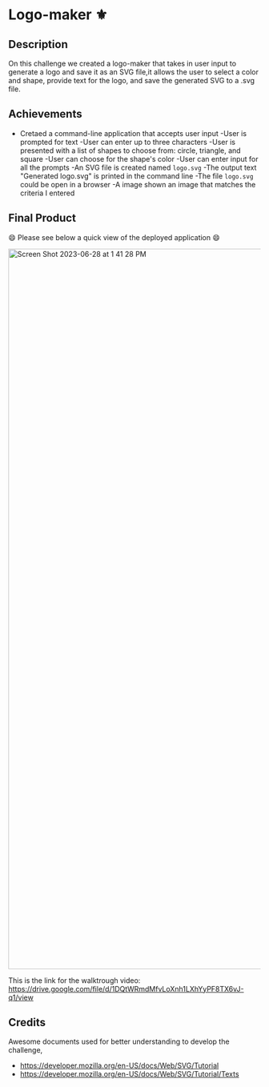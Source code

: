 # Logo-maker ⚜️

## Description
On this challenge we created a logo-maker that takes in user input to generate a logo and save it as an SVG file,it allows the user to select a color and shape, provide text for the logo, and save the generated SVG to a .svg file.


## Achievements
- Cretaed a command-line application that accepts user input
-User is prompted for text
-User can enter up to three characters
-User is presented with a list of shapes to choose from: circle, triangle, and square
-User can choose for the shape's color
-User can enter input for all the prompts
-An SVG file is created named `logo.svg`
-The output text "Generated logo.svg" is printed in the command line
-The file `logo.svg` could be open in a browser
-A image shown an image that matches the criteria I entered

## Final Product

 
😄 Please see below a quick view of the deployed application 😄 

<img width="1440" alt="Screen Shot 2023-06-28 at 1 41 28 PM" src="https://github.com/HeiRiv/Logo-maker/assets/128196586/b59b11de-d0da-413b-9980-05570b7613c8">

This is the link for the walktrough video: https://drive.google.com/file/d/1DQtWRmdMfvLoXnh1LXhYyPF8TX6vJ-q1/view

## Credits 

Awesome documents used for better understanding to develop the challenge,

- https://developer.mozilla.org/en-US/docs/Web/SVG/Tutorial
- https://developer.mozilla.org/en-US/docs/Web/SVG/Tutorial/Texts
